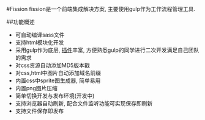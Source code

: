#Fission
fission是一个前端集成解决方案, 主要使用gulp作为工作流程管理工具.

##功能概述

 - 可自动编译sass文件
 - 支持html模块化开发
 - 采用gulp作为底层, [插件](http://gulpjs.com/)丰富, 方便熟悉gulp的同学进行二次开发满足自己团队的需求
 - 对css资源自动添加MD5版本戳
 - 对css,html中图片自动添加域名前缀
 - 内置css中sprite图生成器, 简单易用
 - 内置png图片压缩
 - 简单切换开发与发布环境(开发中)
 - 支持浏览器自动刷新, 配合文件监听功能可实现保存即刷新
 - 支持文件保存即发布




